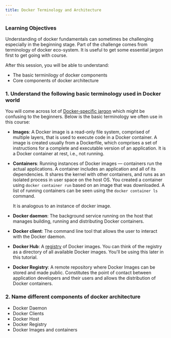 ```yaml
---
title: Docker Terminology and Architecture
---
```



### Learning Objectives
Understanding of docker fundamentals can sometimes be challenging especially in the beginning stage. Part of the challenge comes from terminology of docker eco-system. It is useful to get some essential jargon first to get going with course.

After this session, you will be able to understand:
- The basic terminilogy of docker components
- Core components of docker architecture

### 1. Understand the following basic terminology used in Docker world

You will come across lot of [Docker-specific jargon](https://docs.docker.com/glossary/) which might be confusing to the beginners.  Below is the basic terminology we often use in this course:

- **Images**: A Docker image is a read-only file system, comprised of multiple layers, that is used to execute code in a Docker container. A image is created usually from a Dockerfile, which comprises a set of instructions for a complete and executable version of an application. It is a Docker container at rest, i.e., not running.

- **Containers**: Running instances of Docker images &mdash; containers run the actual applications. A container includes an application and all of its dependencies. It shares the kernel with other containers, and runs as an isolated process in user space on the host OS. You created a container using `docker container run` based on an image that was downloaded. A list of running containers can be seen using the `docker container ls` command.

   It is analogous to an instance of docker image.

- **Docker daemon**: The background service running on the host that manages building, running and distributing Docker containers.

- **Docker client**: The command line tool that allows the user to interact with the Docker daemon.

- **Docker Hub**: A [registry](https://hub.docker.com/explore/) of Docker images. You can think of the registry as a directory of all available Docker images. You'll be using this later in this tutorial.

- **Docker Registry**: A remote repository where Docker Images can be stored and made public. Constitutes the point of contact between application developers and their users and allows the distribution of Docker containers.

### 2. Name different components of docker architecture

- Docker Daemon
- Docker Clients
- Docker Host 
- Docker Registry 
- Docker Images and containers


